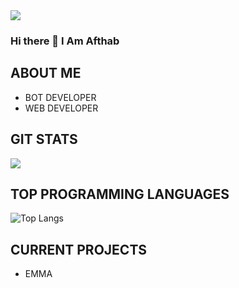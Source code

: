 <img align="center" src="bg.gif">

### Hi there 👋 I Am Afthab

## ABOUT ME

- BOT DEVELOPER
- WEB DEVELOPER

## GIT STATS
<img src="https://github-readme-stats.vercel.app/api?username=afthab208&show_icons=true&theme=radical&title_color=8E2DE2&text_color=fff&icon_color=8E2DE2">

## TOP PROGRAMMING LANGUAGES
![Top Langs](https://github-readme-stats.vercel.app/api/top-langs/?username=afthab208&theme=radical&title_color=8E2DE2&text_color=fff)


## CURRENT PROJECTS
- EMMA 



